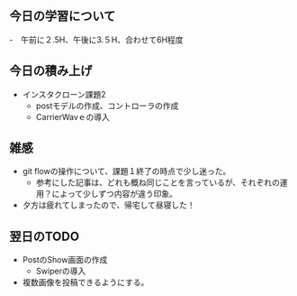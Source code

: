 ## 今日の学習について
-　午前に２.5H、午後に3.５H、合わせて6H程度

## 今日の積み上げ 
- インスタクローン課題2
  - postモデルの作成、コントローラの作成
  -  CarrierWavｅの導入

## 雑感
- git flowの操作について、課題１終了の時点で少し迷った。
  - 参考にした記事は、どれも概ね同じことを言っているが、それぞれの運用？によって少しずつ内容が違う印象。
- 夕方は疲れてしまったので、帰宅して昼寝した！

## 翌日のTODO
- PostのShow画面の作成
  - Swiperの導入
- 複数画像を投稿できるようにする。

